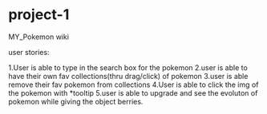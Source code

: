 # project-1
MY_Pokemon wiki


user stories:

1.User is able to type in the search box for the pokemon
2.user is able to have their own fav collections(thru drag/click) of pokemon
3.user is able remove their fav pokemon from collections
4.User is able to click the img of the pokemon with *tooltip
5.user is able to upgrade and see the evoluton of pokemon while giving the object berries.
